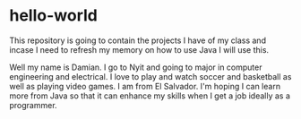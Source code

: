 # hello-world
This repository is going to contain the projects I have of my class and incase I need to refresh my memory on how to use Java I will use this.

Well my name is Damian. I go to Nyit and going to major in computer engineering and electrical. I love to play and watch soccer and basketball as well as playing video games. I am from El Salvador. I'm hoping I can learn more from Java so that it can enhance my skills when I get a job ideally as a programmer. 
